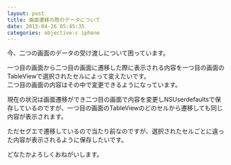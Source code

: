 ```yaml
---
layout: post
title: 画面遷移の際のデータについて
date: 2015-04-26 05:45:35
categories: objective-c iphone
---
```

<!-- {% raw %} -->
<p>今、二つの画面のデータの受け渡しについて困っています。</p>

<p>一つ目の画面から二つ目の画面に遷移した際に表示される内容を一つ目の画面のTableViewで選択されたセルによって変えたいです。<br>
二つ目の画面の内容はその中で変更できるようになっています。</p>

<p>現在の状況は画面遷移ができ二つ目の画面で内容を変更しNSUserdefaultsで保存しているのですが、一つ目の画面のTableViewのどのセルから遷移しても同じ内容が表示されます。</p>

<p>ただセグエで遷移しているので当たり前なのですが、選択されたセルごとに違った内容が表示されるように保存したいです。</p>

<p>どなたかよろしくおねがいします。</p>
<!-- {% endraw %} -->
